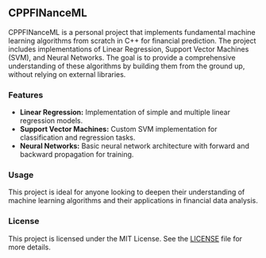 ## CPPFINanceML

CPPFINanceML is a personal project that implements fundamental machine learning algorithms from scratch in C++ for financial prediction. The project includes implementations of Linear Regression, Support Vector Machines (SVM), and Neural Networks. The goal is to provide a comprehensive understanding of these algorithms by building them from the ground up, without relying on external libraries.

### Features
- **Linear Regression:** Implementation of simple and multiple linear regression models.
- **Support Vector Machines:** Custom SVM implementation for classification and regression tasks.
- **Neural Networks:** Basic neural network architecture with forward and backward propagation for training.

### Usage
This project is ideal for anyone looking to deepen their understanding of machine learning algorithms and their applications in financial data analysis.

### License
This project is licensed under the MIT License. See the [LICENSE](LICENSE) file for more details.
